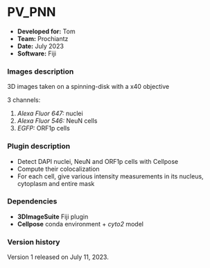 # PV_PNN

* **Developed for:** Tom
* **Team:** Prochiantz
* **Date:** July 2023
* **Software:** Fiji

### Images description

3D images taken on a spinning-disk with a x40 objective

3 channels:
  1. *Alexa Fluor 647:* nuclei
  2. *Alexa Fluor 546:* NeuN cells
  3. *EGFP:* ORF1p cells

### Plugin description

* Detect DAPI nuclei, NeuN and ORF1p cells with Cellpose
* Compute their colocalization
* For each cell, give various intensity measurements in its nucleus, cytoplasm and entire mask

### Dependencies

* **3DImageSuite** Fiji plugin
* **Cellpose** conda environment + *cyto2* model

### Version history

Version 1 released on July 11, 2023.

